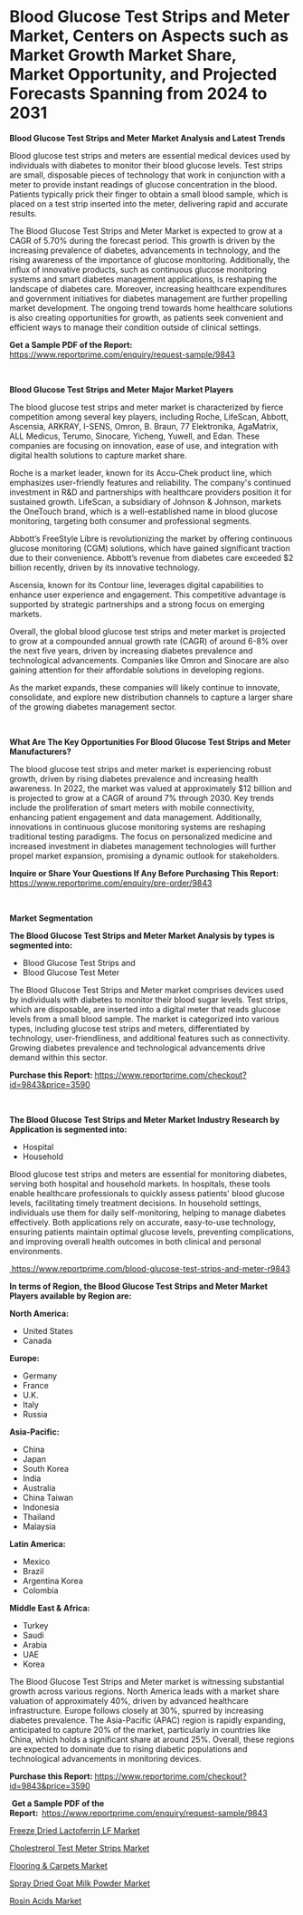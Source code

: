 <p><h1>Blood Glucose Test Strips and Meter Market, Centers on Aspects such as Market Growth Market Share, Market Opportunity, and Projected Forecasts Spanning from 2024 to 2031</h1></p><p><strong>Blood Glucose Test Strips and Meter Market Analysis and Latest Trends</strong></p>
<p><p>Blood glucose test strips and meters are essential medical devices used by individuals with diabetes to monitor their blood glucose levels. Test strips are small, disposable pieces of technology that work in conjunction with a meter to provide instant readings of glucose concentration in the blood. Patients typically prick their finger to obtain a small blood sample, which is placed on a test strip inserted into the meter, delivering rapid and accurate results.</p><p>The Blood Glucose Test Strips and Meter Market is expected to grow at a CAGR of 5.70% during the forecast period. This growth is driven by the increasing prevalence of diabetes, advancements in technology, and the rising awareness of the importance of glucose monitoring. Additionally, the influx of innovative products, such as continuous glucose monitoring systems and smart diabetes management applications, is reshaping the landscape of diabetes care. Moreover, increasing healthcare expenditures and government initiatives for diabetes management are further propelling market development. The ongoing trend towards home healthcare solutions is also creating opportunities for growth, as patients seek convenient and efficient ways to manage their condition outside of clinical settings.</p></p>
<p><strong>Get a Sample PDF of the Report:&nbsp;</strong> <a href="https://www.reportprime.com/enquiry/request-sample/9843?utm_campaign=118&utm_medium=2&utm_source=Github&utm_content=ia&utm_term=10102024&utm_id=blood-glucose-test-strips-and-meter">https://www.reportprime.com/enquiry/request-sample/9843</a></p>
<p>&nbsp;</p>
<p><strong>Blood Glucose Test Strips and Meter Major Market Players</strong></p>
<p><p>The blood glucose test strips and meter market is characterized by fierce competition among several key players, including Roche, LifeScan, Abbott, Ascensia, ARKRAY, I-SENS, Omron, B. Braun, 77 Elektronika, AgaMatrix, ALL Medicus, Terumo, Sinocare, Yicheng, Yuwell, and Edan. These companies are focusing on innovation, ease of use, and integration with digital health solutions to capture market share.</p><p>Roche is a market leader, known for its Accu-Chek product line, which emphasizes user-friendly features and reliability. The company's continued investment in R&D and partnerships with healthcare providers position it for sustained growth. LifeScan, a subsidiary of Johnson & Johnson, markets the OneTouch brand, which is a well-established name in blood glucose monitoring, targeting both consumer and professional segments.</p><p>Abbott’s FreeStyle Libre is revolutionizing the market by offering continuous glucose monitoring (CGM) solutions, which have gained significant traction due to their convenience. Abbott’s revenue from diabetes care exceeded $2 billion recently, driven by its innovative technology.</p><p>Ascensia, known for its Contour line, leverages digital capabilities to enhance user experience and engagement. This competitive advantage is supported by strategic partnerships and a strong focus on emerging markets.</p><p>Overall, the global blood glucose test strips and meter market is projected to grow at a compounded annual growth rate (CAGR) of around 6-8% over the next five years, driven by increasing diabetes prevalence and technological advancements. Companies like Omron and Sinocare are also gaining attention for their affordable solutions in developing regions.</p><p>As the market expands, these companies will likely continue to innovate, consolidate, and explore new distribution channels to capture a larger share of the growing diabetes management sector.</p></p>
<p>&nbsp;</p>
<p><strong>What Are The Key Opportunities For Blood Glucose Test Strips and Meter Manufacturers?</strong></p>
<p><p>The blood glucose test strips and meter market is experiencing robust growth, driven by rising diabetes prevalence and increasing health awareness. In 2022, the market was valued at approximately $12 billion and is projected to grow at a CAGR of around 7% through 2030. Key trends include the proliferation of smart meters with mobile connectivity, enhancing patient engagement and data management. Additionally, innovations in continuous glucose monitoring systems are reshaping traditional testing paradigms. The focus on personalized medicine and increased investment in diabetes management technologies will further propel market expansion, promising a dynamic outlook for stakeholders.</p></p>
<p><strong>Inquire or Share Your Questions If Any Before Purchasing This Report:</strong> <a href="https://www.reportprime.com/enquiry/pre-order/9843?utm_campaign=118&utm_medium=2&utm_source=Github&utm_content=ia&utm_term=10102024&utm_id=blood-glucose-test-strips-and-meter">https://www.reportprime.com/enquiry/pre-order/9843</a></p>
<p>&nbsp;</p>
<p><strong>Market Segmentation</strong></p>
<p><strong>The Blood Glucose Test Strips and Meter Market Analysis by types is segmented into:</strong></p>
<p><ul><li>Blood Glucose Test Strips and</li><li>Blood Glucose Test Meter</li></ul></p>
<p><p>The Blood Glucose Test Strips and Meter market comprises devices used by individuals with diabetes to monitor their blood sugar levels. Test strips, which are disposable, are inserted into a digital meter that reads glucose levels from a small blood sample. The market is categorized into various types, including glucose test strips and meters, differentiated by technology, user-friendliness, and additional features such as connectivity. Growing diabetes prevalence and technological advancements drive demand within this sector.</p></p>
<p><strong>Purchase this Report:&nbsp;</strong><a href="https://www.reportprime.com/checkout?id=9843&price=3590&utm_campaign=118&utm_medium=2&utm_source=Github&utm_content=ia&utm_term=10102024&utm_id=blood-glucose-test-strips-and-meter">https://www.reportprime.com/checkout?id=9843&price=3590</a></p>
<p>&nbsp;</p>
<p><strong>The Blood Glucose Test Strips and Meter Market Industry Research by Application is segmented into:</strong></p>
<p><ul><li>Hospital</li><li>Household</li></ul></p>
<p><p>Blood glucose test strips and meters are essential for monitoring diabetes, serving both hospital and household markets. In hospitals, these tools enable healthcare professionals to quickly assess patients' blood glucose levels, facilitating timely treatment decisions. In household settings, individuals use them for daily self-monitoring, helping to manage diabetes effectively. Both applications rely on accurate, easy-to-use technology, ensuring patients maintain optimal glucose levels, preventing complications, and improving overall health outcomes in both clinical and personal environments.</p></p>
<p><a href="https://www.reportprime.com/blood-glucose-test-strips-and-meter-r9843?utm_campaign=118&utm_medium=2&utm_source=Github&utm_content=ia&utm_term=10102024&utm_id=blood-glucose-test-strips-and-meter">&nbsp;https://www.reportprime.com/blood-glucose-test-strips-and-meter-r9843</a></p>
<p><strong>In terms of Region, the Blood Glucose Test Strips and Meter Market Players available by Region are:</strong></p>
<p>
    <p> <strong> North America: </strong>
        <ul>
            <li>United States</li>
            <li>Canada</li>
        </ul>
        </p> 
    <p> <strong> Europe: </strong>
        <ul>
            <li>Germany</li>
            <li>France</li>
            <li>U.K.</li>
            <li>Italy</li>
            <li>Russia</li>
        </ul>
        </p> 
    <p> <strong> Asia-Pacific: </strong>
        <ul>
            <li>China</li>
            <li>Japan</li>
            <li>South Korea</li>
            <li>India</li>
            <li>Australia</li>
            <li>China Taiwan</li>
            <li>Indonesia</li>
            <li>Thailand</li>
            <li>Malaysia</li>
        </ul>
        </p> 
    <p> <strong> Latin America: </strong>
        <ul>
            <li>Mexico</li>
            <li>Brazil</li>
            <li>Argentina Korea</li>
            <li>Colombia</li>
        </ul>
        </p> 
    <p> <strong> Middle East & Africa: </strong>
        <ul>
            <li>Turkey</li>
            <li>Saudi</li>
            <li>Arabia</li>
            <li>UAE</li>
            <li>Korea</li>
        </ul>
    </p>
    </p>
<p><p>The Blood Glucose Test Strips and Meter market is witnessing substantial growth across various regions. North America leads with a market share valuation of approximately 40%, driven by advanced healthcare infrastructure. Europe follows closely at 30%, spurred by increasing diabetes prevalence. The Asia-Pacific (APAC) region is rapidly expanding, anticipated to capture 20% of the market, particularly in countries like China, which holds a significant share at around 25%. Overall, these regions are expected to dominate due to rising diabetic populations and technological advancements in monitoring devices.</p></p>
<p><strong>Purchase this Report: </strong><a href="https://www.reportprime.com/checkout?id=9843&price=3590&utm_campaign=118&utm_medium=2&utm_source=Github&utm_content=ia&utm_term=10102024&utm_id=blood-glucose-test-strips-and-meter">https://www.reportprime.com/checkout?id=9843&price=3590</a></p>
<p>&nbsp;<strong>Get a Sample PDF of the Report:&nbsp;&nbsp;</strong><a href="https://www.reportprime.com/enquiry/request-sample/9843?utm_campaign=118&utm_medium=2&utm_source=Github&utm_content=ia&utm_term=10102024&utm_id=blood-glucose-test-strips-and-meter">https://www.reportprime.com/enquiry/request-sample/9843</a></p>
<p><strong></strong></p>
<p><p><a href="https://issuu.com/reportprime-2/docs/freeze-dried-lactoferrin-lf-market-_635706160df617?utm_campaign=118&utm_medium=2&utm_source=Github&utm_content=ia&utm_term=10102024&utm_id=blood-glucose-test-strips-and-meter">Freeze Dried Lactoferrin LF Market</a></p><p><a href="https://github.com/MatthewHernandez403/Market-Research-Report-List-1/blob/main/cholestrerol-test-meter-strips-market.md?utm_campaign=118&utm_medium=2&utm_source=Github&utm_content=ia&utm_term=10102024&utm_id=blood-glucose-test-strips-and-meter">Cholestrerol Test Meter Strips Market</a></p><p><a href="https://www.linkedin.com/pulse/flooring-carpets-industry-sector-market-dynamics-future-scenarios-hgetc?utm_campaign=118&utm_medium=2&utm_source=Github&utm_content=ia&utm_term=10102024&utm_id=blood-glucose-test-strips-and-meter">Flooring & Carpets Market</a></p><p><a href="https://issuu.com/reportprime-2/docs/spray-dried-goat-milk-powder-market_31c43b9400695b?utm_campaign=118&utm_medium=2&utm_source=Github&utm_content=ia&utm_term=10102024&utm_id=blood-glucose-test-strips-and-meter">Spray Dried Goat Milk Powder Market</a></p><p><a href="https://www.linkedin.com/pulse/analyzing-rosin-acids-market-dynamics-growth-drivers-gc8ve?utm_campaign=118&utm_medium=2&utm_source=Github&utm_content=ia&utm_term=10102024&utm_id=blood-glucose-test-strips-and-meter">Rosin Acids Market</a></p></p>